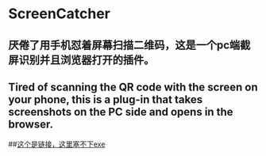 # ScreenCatcher

## 厌倦了用手机怼着屏幕扫描二维码，这是一个pc端截屏识别并且浏览器打开的插件。

## Tired of scanning the QR code with the screen on your phone, this is a plug-in that takes screenshots on the PC side and opens in the browser.

##[这个是链接，这里塞不下exe](https://pan.baidu.com/s/1cBvdWQ3MfX6VJ_FxDikkrw?pwd=jd8x)
